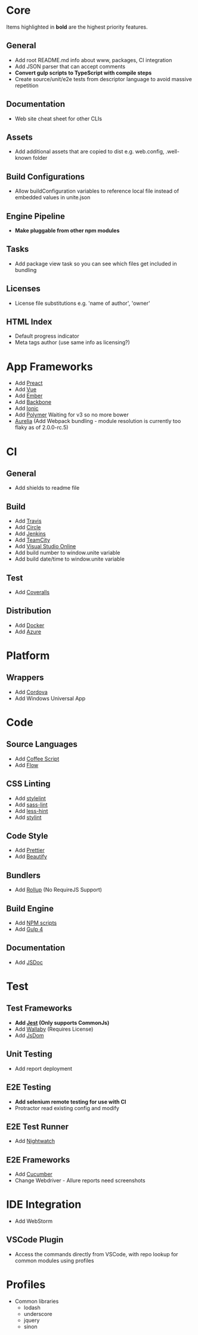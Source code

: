 # Core

Items highlighted in **bold** are the highest priority features.

## General

* Add root README.md info about www, packages, CI integration
* Add JSON parser that can accept comments
* **Convert gulp scripts to TypeScript with compile steps**
* Create source/unit/e2e tests from descriptor language to avoid massive repetition

## Documentation

* Web site cheat sheet for other CLIs

## Assets

* Add additional assets that are copied to dist e.g. web.config, .well-known folder

## Build Configurations

* Allow buildConfiguration variables to reference local file instead of embedded values in unite.json

## Engine Pipeline

* **Make pluggable from other npm modules**

## Tasks

* Add package view task so you can see which files get included in bundling

## Licenses

* License file substitutions e.g. 'name of author', 'owner'

## HTML Index

* Default progress indicator
* Meta tags author (use same info as licensing?)

# App Frameworks

* Add [Preact](https://vuejs.org/)
* Add [Vue](https://vuejs.org/)
* Add [Ember](https://www.emberjs.com/)
* Add [Backbone](http://backbonejs.org/)
* Add [Ionic](https://ionicframework.com/)
* Add [Polymer](https://www.polymer-project.org/) Waiting for v3 so no more bower
* [Aurelia](http://aurelia.io/) (Add Webpack bundling - module resolution is currently too flaky as of 2.0.0-rc.5)

# CI

## General

* Add shields to readme file

## Build

* Add [Travis](https://travis-ci.org/)
* Add [Circle](https://circleci.com/)
* Add [Jenkins](https://jenkins.io/)
* Add [TeamCity](https://www.jetbrains.com/teamcity/)
* Add [Visual Studio Online](https://www.visualstudio.com/vso/)
* Add build number to window.unite variable
* Add build date/time to window.unite variable

## Test

* Add [Coveralls](https://coveralls.io/)

## Distribution

* Add [Docker](https://www.docker.com/)
* Add [Azure](https://azure.microsoft.com/en-gb/)

# Platform

## Wrappers

* Add [Cordova](https://cordova.apache.org/)
* Add Windows Universal App

# Code

## Source Languages

* Add [Coffee Script](http://coffeescript.org/)
* Add [Flow](https://flow.org/)

## CSS Linting

* Add [stylelint](https://stylelint.io/)
* Add [sass-lint](https://github.com/sasstools/sass-lint)
* Add [less-hint](https://github.com/lesshint/lesshint)
* Add [stylint](https://github.com/SimenB/stylint)

## Code Style

* Add [Prettier](https://prettier.io/)
* Add [Beautify](https://github.com/beautify-web/js-beautify)

## Bundlers

* Add [Rollup](https://rollupjs.org/) (No RequireJS Support)

## Build Engine

* Add [NPM scripts](https://docs.npmjs.com/misc/scripts)
* Add [Gulp 4](https://github.com/gulpjs/gulp/tree/4.0)

## Documentation

* Add [JSDoc](http://usejsdoc.org/)

# Test

## Test Frameworks

* **Add [Jest](https://facebook.github.io/jest/) (Only supports CommonJs)**
* Add [Wallaby](https://wallabyjs.com/) (Requires License)
* Add [JsDom](https://github.com/tmpvar/jsdom)

## Unit Testing

* Add report deployment

## E2E Testing

* **Add selenium remote testing for use with CI**
* Protractor read existing config and modify

## E2E Test Runner

* Add [Nightwatch](http://nightwatchjs.org/)

## E2E Frameworks

* Add [Cucumber](https://cucumber.io/)
* Change Webdriver - Allure reports need screenshots

# IDE Integration

* Add WebStorm

## VSCode Plugin

* Access the commands directly from VSCode, with repo lookup for common modules using profiles

# Profiles

* Common libraries
  * lodash
  * underscore
  * jquery
  * sinon
